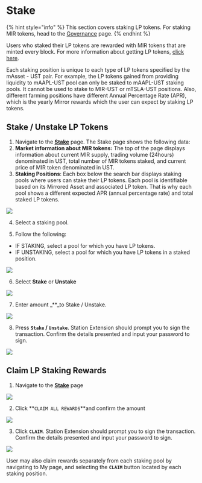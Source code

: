# Stake

{% hint style="info" %}
This section covers staking LP tokens. For staking MIR tokens, head to the [Governance](governance.md) page.
{% endhint %}

Users who staked their LP tokens are rewarded with MIR tokens that are minted every block. For more information about getting LP tokens, [click here](pool.md#provide-liquidity).

Each staking position is unique to each type of LP tokens specified by the mAsset - UST pair. For example, the LP tokens gained from providing liquidity to mAAPL-UST pool can only be staked to mAAPL-UST staking pools. It cannot be used to stake to MIR-UST or mTSLA-UST positions. Also, different farming positions have different Annual Percentage Rate \(APR\), which is the yearly Mirror rewards which the user can expect by staking LP tokens.

## Stake / Unstake LP Tokens

1. Navigate to the [**Stake**](https://app-staging.mirrorprotocol.com/stake) page. The Stake page shows the following data:
2. **Market information about MIR tokens:** The top of the page displays information about current MIR supply, trading volume \(24hours\) denominated in UST, total number of MIR tokens staked, and current price of MIR token denominated in UST.
3. **Staking Positions**: Each box below the search bar displays staking pools where users can stake their LP tokens. Each pool is identifiable based on its Mirrored Asset and associated LP token. That is why each pool shows a different expected APR \(annual percentage rate\) and total staked LP tokens.

![](../../.gitbook/assets/image%20%2866%29%20%281%29.png)

4. Select a staking pool.

5.  Follow the following:

* IF STAKING, select a pool for which you have LP tokens.
* IF UNSTAKING, select a pool for which you have LP tokens in a staked position.

![](../../.gitbook/assets/image%20%2819%29.png)

6. Select **Stake** or **Unstake**

![](../../.gitbook/assets/image%20%2823%29.png)

7. Enter amount _\*\*_to Stake / Unstake. 

![](../../.gitbook/assets/image%20%2842%29.png)

8. Press **`Stake` / `Unstake`**. Station Extension should prompt you to sign the transaction. Confirm the details presented and input your password to sign.

![](../../.gitbook/assets/image%20%2841%29.png)

## Claim LP Staking Rewards

1. Navigate to the [**Stake**](https://app-staging.mirrorprotocol.com/stake) page

![](../../.gitbook/assets/image%20%2866%29.png)

2. Click **`CLAIM ALL REWARDS`**and confirm the amount

![](../../.gitbook/assets/image%20%2822%29.png)

3. Click **`CLAIM`**. Station Extension should prompt you to sign the transaction. Confirm the details presented and input your password to sign.

![](../../.gitbook/assets/image%20%2858%29.png)

User may also claim rewards separately from each staking pool by navigating to My page, and selecting the **`CLAIM`** button located by each staking position.

